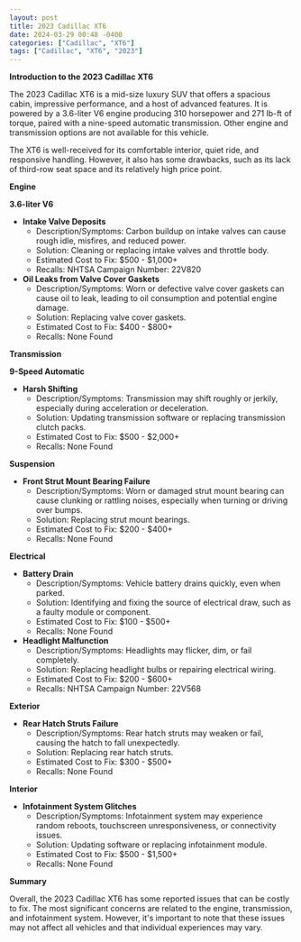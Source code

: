 ```yaml
---
layout: post
title: 2023 Cadillac XT6
date: 2024-03-29 00:48 -0400
categories: ["Cadillac", "XT6"]
tags: ["Cadillac", "XT6", "2023"]
---
```

**Introduction to the 2023 Cadillac XT6**

The 2023 Cadillac XT6 is a mid-size luxury SUV that offers a spacious cabin, impressive performance, and a host of advanced features. It is powered by a 3.6-liter V6 engine producing 310 horsepower and 271 lb-ft of torque, paired with a nine-speed automatic transmission. Other engine and transmission options are not available for this vehicle.

The XT6 is well-received for its comfortable interior, quiet ride, and responsive handling. However, it also has some drawbacks, such as its lack of third-row seat space and its relatively high price point.

**Engine**

**3.6-liter V6**

* **Intake Valve Deposits**
    * Description/Symptoms: Carbon buildup on intake valves can cause rough idle, misfires, and reduced power.
    * Solution: Cleaning or replacing intake valves and throttle body.
    * Estimated Cost to Fix: $500 - $1,000+
    * Recalls: NHTSA Campaign Number: 22V820
* **Oil Leaks from Valve Cover Gaskets**
    * Description/Symptoms: Worn or defective valve cover gaskets can cause oil to leak, leading to oil consumption and potential engine damage.
    * Solution: Replacing valve cover gaskets.
    * Estimated Cost to Fix: $400 - $800+
    * Recalls: None Found

**Transmission**

**9-Speed Automatic**

* **Harsh Shifting**
    * Description/Symptoms: Transmission may shift roughly or jerkily, especially during acceleration or deceleration.
    * Solution: Updating transmission software or replacing transmission clutch packs.
    * Estimated Cost to Fix: $500 - $2,000+
    * Recalls: None Found

**Suspension**

* **Front Strut Mount Bearing Failure**
    * Description/Symptoms: Worn or damaged strut mount bearing can cause clunking or rattling noises, especially when turning or driving over bumps.
    * Solution: Replacing strut mount bearings.
    * Estimated Cost to Fix: $200 - $400+
    * Recalls: None Found

**Electrical**

* **Battery Drain**
    * Description/Symptoms: Vehicle battery drains quickly, even when parked.
    * Solution: Identifying and fixing the source of electrical draw, such as a faulty module or component.
    * Estimated Cost to Fix: $100 - $500+
    * Recalls: None Found
* **Headlight Malfunction**
    * Description/Symptoms: Headlights may flicker, dim, or fail completely.
    * Solution: Replacing headlight bulbs or repairing electrical wiring.
    * Estimated Cost to Fix: $200 - $600+
    * Recalls: NHTSA Campaign Number: 22V568

**Exterior**

* **Rear Hatch Struts Failure**
    * Description/Symptoms: Rear hatch struts may weaken or fail, causing the hatch to fall unexpectedly.
    * Solution: Replacing rear hatch struts.
    * Estimated Cost to Fix: $300 - $500+
    * Recalls: None Found

**Interior**

* **Infotainment System Glitches**
    * Description/Symptoms: Infotainment system may experience random reboots, touchscreen unresponsiveness, or connectivity issues.
    * Solution: Updating software or replacing infotainment module.
    * Estimated Cost to Fix: $500 - $1,500+
    * Recalls: None Found

**Summary**

Overall, the 2023 Cadillac XT6 has some reported issues that can be costly to fix. The most significant concerns are related to the engine, transmission, and infotainment system. However, it's important to note that these issues may not affect all vehicles and that individual experiences may vary.
